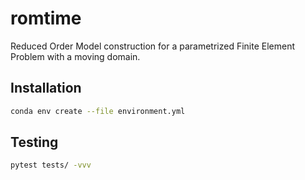 # romtime

Reduced Order Model construction for a parametrized Finite Element Problem with a moving domain.

## Installation

```bash
conda env create --file environment.yml
```

## Testing

```bash
pytest tests/ -vvv
```